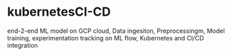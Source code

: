 # kubernetesCI-CD
end-2-end ML model on GCP cloud, Data ingesiton, Preprocessingm, Model training, experimentation tracking on ML flow, Kubernetes and CI/CD integration
